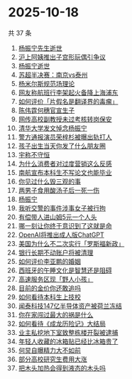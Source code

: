 # 2025-10-18

共 37 条

<!-- BEGIN -->
<!-- 最后更新时间 Sat Oct 18 2025 22:17:19 GMT+0800 (China Standard Time) -->

1. [杨振宁先生逝世](https://www.zhihu.com/search?q=%E6%9D%A8%E6%8C%AF%E5%AE%81%E5%85%88%E7%94%9F%E9%80%9D%E4%B8%96)
1. [沪上阿姨推出子宫形玩偶引争议](https://www.zhihu.com/search?q=%E6%B2%AA%E4%B8%8A%E9%98%BF%E5%A7%A8%E6%8E%A8%E5%87%BA%E5%AD%90%E5%AE%AB%E5%BD%A2%E7%8E%A9%E5%81%B6%E5%BC%95%E4%BA%89%E8%AE%AE)
1. [杨振宁逝世](https://www.zhihu.com/search?q=%E6%9D%A8%E6%8C%AF%E5%AE%81%E9%80%9D%E4%B8%96)
1. [苏超半决赛：南京vs泰州](https://www.zhihu.com/search?q=%E8%8B%8F%E8%B6%85%E5%8D%8A%E5%86%B3%E8%B5%9B%EF%BC%9A%E5%8D%97%E4%BA%ACvs%E6%B3%B0%E5%B7%9E)
1. [杨米尔斯规范场理论](https://www.zhihu.com/search?q=%E6%9D%A8%E7%B1%B3%E5%B0%94%E6%96%AF%E8%A7%84%E8%8C%83%E5%9C%BA%E7%90%86%E8%AE%BA)
1. [网友称航班行李架起火备降上海浦东](https://www.zhihu.com/search?q=%E7%BD%91%E5%8F%8B%E7%A7%B0%E8%88%AA%E7%8F%AD%E8%A1%8C%E6%9D%8E%E6%9E%B6%E8%B5%B7%E7%81%AB%E5%A4%87%E9%99%8D%E4%B8%8A%E6%B5%B7%E6%B5%A6%E4%B8%9C)
1. [如何评价「片假名是翻译界的毒瘤」](https://www.zhihu.com/search?q=%E5%A6%82%E4%BD%95%E8%AF%84%E4%BB%B7%E3%80%8C%E7%89%87%E5%81%87%E5%90%8D%E6%98%AF%E7%BF%BB%E8%AF%91%E7%95%8C%E7%9A%84%E6%AF%92%E7%98%A4%E3%80%8D)
1. [陈伟霆何穗官宣生子](https://www.zhihu.com/search?q=%E9%99%88%E4%BC%9F%E9%9C%86%E4%BD%95%E7%A9%97%E5%AE%98%E5%AE%A3%E7%94%9F%E5%AD%90)
1. [网传高校副教授未过考核转岗保安](https://www.zhihu.com/search?q=%E7%BD%91%E4%BC%A0%E9%AB%98%E6%A0%A1%E5%89%AF%E6%95%99%E6%8E%88%E6%9C%AA%E8%BF%87%E8%80%83%E6%A0%B8%E8%BD%AC%E5%B2%97%E4%BF%9D%E5%AE%89)
1. [清华大学发文悼念杨振宁](https://www.zhihu.com/search?q=%E6%B8%85%E5%8D%8E%E5%A4%A7%E5%AD%A6%E5%8F%91%E6%96%87%E6%82%BC%E5%BF%B5%E6%9D%A8%E6%8C%AF%E5%AE%81)
1. [警方通报演员荣梓杉被曝出轨打人](https://www.zhihu.com/search?q=%E8%AD%A6%E6%96%B9%E9%80%9A%E6%8A%A5%E6%BC%94%E5%91%98%E8%8D%A3%E6%A2%93%E6%9D%89%E8%A2%AB%E6%9B%9D%E5%87%BA%E8%BD%A8%E6%89%93%E4%BA%BA)
1. [孩子出生当天你发了什么朋友圈](https://www.zhihu.com/search?q=%E5%AD%A9%E5%AD%90%E5%87%BA%E7%94%9F%E5%BD%93%E5%A4%A9%E4%BD%A0%E5%8F%91%E4%BA%86%E4%BB%80%E4%B9%88%E6%9C%8B%E5%8F%8B%E5%9C%88)
1. [宇称不守恒](https://www.zhihu.com/search?q=%E5%AE%87%E7%A7%B0%E4%B8%8D%E5%AE%88%E6%81%92)
1. [为什么消费者对过度营销这么反感](https://www.zhihu.com/search?q=%E4%B8%BA%E4%BB%80%E4%B9%88%E6%B6%88%E8%B4%B9%E8%80%85%E5%AF%B9%E8%BF%87%E5%BA%A6%E8%90%A5%E9%94%80%E8%BF%99%E4%B9%88%E5%8F%8D%E6%84%9F)
1. [南航宣布本科生不写论文也能毕业](https://www.zhihu.com/search?q=%E5%8D%97%E8%88%AA%E5%AE%A3%E5%B8%83%E6%9C%AC%E7%A7%91%E7%94%9F%E4%B8%8D%E5%86%99%E8%AE%BA%E6%96%87%E4%B9%9F%E8%83%BD%E6%AF%95%E4%B8%9A)
1. [你见过什么毁三观的事](https://www.zhihu.com/search?q=%E4%BD%A0%E8%A7%81%E8%BF%87%E4%BB%80%E4%B9%88%E6%AF%81%E4%B8%89%E8%A7%82%E7%9A%84%E4%BA%8B)
1. [两男子食用酸汤子后一死一伤](https://www.zhihu.com/search?q=%E4%B8%A4%E7%94%B7%E5%AD%90%E9%A3%9F%E7%94%A8%E9%85%B8%E6%B1%A4%E5%AD%90%E5%90%8E%E4%B8%80%E6%AD%BB%E4%B8%80%E4%BC%A4)
1. [杨振宁](https://www.zhihu.com/search?q=%E6%9D%A8%E6%8C%AF%E5%AE%81)
1. [我听交警的事件涉事女子被行拘](https://www.zhihu.com/search?q=%E6%88%91%E5%90%AC%E4%BA%A4%E8%AD%A6%E7%9A%84%E4%BA%8B%E4%BB%B6%E6%B6%89%E4%BA%8B%E5%A5%B3%E5%AD%90%E8%A2%AB%E8%A1%8C%E6%8B%98)
1. [有偿带人进山姆5元一个人头](https://www.zhihu.com/search?q=%E6%9C%89%E5%81%BF%E5%B8%A6%E4%BA%BA%E8%BF%9B%E5%B1%B1%E5%A7%865%E5%85%83%E4%B8%80%E4%B8%AA%E4%BA%BA%E5%A4%B4)
1. [哪一刻让你终于意识到了这就是命](https://www.zhihu.com/search?q=%E5%93%AA%E4%B8%80%E5%88%BB%E8%AE%A9%E4%BD%A0%E7%BB%88%E4%BA%8E%E6%84%8F%E8%AF%86%E5%88%B0%E4%BA%86%E8%BF%99%E5%B0%B1%E6%98%AF%E5%91%BD)
1. [OpenAI将推出成人版ChatGPT](https://www.zhihu.com/search?q=OpenAI%E5%B0%86%E6%8E%A8%E5%87%BA%E6%88%90%E4%BA%BA%E7%89%88ChatGPT)
1. [美国为什么不二次实行「罗斯福新政」](https://www.zhihu.com/search?q=%E7%BE%8E%E5%9B%BD%E4%B8%BA%E4%BB%80%E4%B9%88%E4%B8%8D%E4%BA%8C%E6%AC%A1%E5%AE%9E%E8%A1%8C%E3%80%8C%E7%BD%97%E6%96%AF%E7%A6%8F%E6%96%B0%E6%94%BF%E3%80%8D)
1. [银行长期不动账户将被清理](https://www.zhihu.com/search?q=%E9%93%B6%E8%A1%8C%E9%95%BF%E6%9C%9F%E4%B8%8D%E5%8A%A8%E8%B4%A6%E6%88%B7%E5%B0%86%E8%A2%AB%E6%B8%85%E7%90%86)
1. [如何评价李亚鹏的婚姻](https://www.zhihu.com/search?q=%E5%A6%82%E4%BD%95%E8%AF%84%E4%BB%B7%E6%9D%8E%E4%BA%9A%E9%B9%8F%E7%9A%84%E5%A9%9A%E5%A7%BB)
1. [西班牙的午睡文化是智慧还是阻碍](https://www.zhihu.com/search?q=%E8%A5%BF%E7%8F%AD%E7%89%99%E7%9A%84%E5%8D%88%E7%9D%A1%E6%96%87%E5%8C%96%E6%98%AF%E6%99%BA%E6%85%A7%E8%BF%98%E6%98%AF%E9%98%BB%E7%A2%8D)
1. [高速服务区现「野人小孩」](https://www.zhihu.com/search?q=%E9%AB%98%E9%80%9F%E6%9C%8D%E5%8A%A1%E5%8C%BA%E7%8E%B0%E3%80%8C%E9%87%8E%E4%BA%BA%E5%B0%8F%E5%AD%A9%E3%80%8D)
1. [目前的金价你还敢追吗](https://www.zhihu.com/search?q=%E7%9B%AE%E5%89%8D%E7%9A%84%E9%87%91%E4%BB%B7%E4%BD%A0%E8%BF%98%E6%95%A2%E8%BF%BD%E5%90%97)
1. [如何看待本科生上技校](https://www.zhihu.com/search?q=%E5%A6%82%E4%BD%95%E7%9C%8B%E5%BE%85%E6%9C%AC%E7%A7%91%E7%94%9F%E4%B8%8A%E6%8A%80%E6%A0%A1)
1. [闻泰科技147亿半导体资产被荷兰冻结](https://www.zhihu.com/search?q=%E9%97%BB%E6%B3%B0%E7%A7%91%E6%8A%80147%E4%BA%BF%E5%8D%8A%E5%AF%BC%E4%BD%93%E8%B5%84%E4%BA%A7%E8%A2%AB%E8%8D%B7%E5%85%B0%E5%86%BB%E7%BB%93)
1. [你在家闯过最大的祸是什么](https://www.zhihu.com/search?q=%E4%BD%A0%E5%9C%A8%E5%AE%B6%E9%97%AF%E8%BF%87%E6%9C%80%E5%A4%A7%E7%9A%84%E7%A5%B8%E6%98%AF%E4%BB%80%E4%B9%88)
1. [如何看待《成龙历险记》大结局](https://www.zhihu.com/search?q=%E5%A6%82%E4%BD%95%E7%9C%8B%E5%BE%85%E3%80%8A%E6%88%90%E9%BE%99%E5%8E%86%E9%99%A9%E8%AE%B0%E3%80%8B%E5%A4%A7%E7%BB%93%E5%B1%80)
1. [业主私挖地下室致整栋楼开裂被逮捕](https://www.zhihu.com/search?q=%E4%B8%9A%E4%B8%BB%E7%A7%81%E6%8C%96%E5%9C%B0%E4%B8%8B%E5%AE%A4%E8%87%B4%E6%95%B4%E6%A0%8B%E6%A5%BC%E5%BC%80%E8%A3%82%E8%A2%AB%E9%80%AE%E6%8D%95)
1. [年轻人收藏的冰箱贴已经比冰箱贵了](https://www.zhihu.com/search?q=%E5%B9%B4%E8%BD%BB%E4%BA%BA%E6%94%B6%E8%97%8F%E7%9A%84%E5%86%B0%E7%AE%B1%E8%B4%B4%E5%B7%B2%E7%BB%8F%E6%AF%94%E5%86%B0%E7%AE%B1%E8%B4%B5%E4%BA%86)
1. [何炅自曝精力大不如前](https://www.zhihu.com/search?q=%E4%BD%95%E7%82%85%E8%87%AA%E6%9B%9D%E7%B2%BE%E5%8A%9B%E5%A4%A7%E4%B8%8D%E5%A6%82%E5%89%8D)
1. [部分高校研究生费用大涨](https://www.zhihu.com/search?q=%E9%83%A8%E5%88%86%E9%AB%98%E6%A0%A1%E7%A0%94%E7%A9%B6%E7%94%9F%E8%B4%B9%E7%94%A8%E5%A4%A7%E6%B6%A8)
1. [把木头加热会得到液态的木头吗](https://www.zhihu.com/search?q=%E6%8A%8A%E6%9C%A8%E5%A4%B4%E5%8A%A0%E7%83%AD%E4%BC%9A%E5%BE%97%E5%88%B0%E6%B6%B2%E6%80%81%E7%9A%84%E6%9C%A8%E5%A4%B4%E5%90%97)

<!-- END -->
